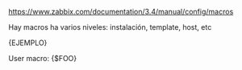 https://www.zabbix.com/documentation/3.4/manual/config/macros

Hay macros ha varios niveles: instalación, template, host, etc

{EJEMPLO}


User macro:
{$FOO}
